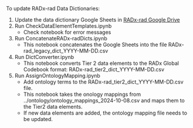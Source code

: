 To update RADx-rad Data Dictionaries:

1. Update the data dictionary Google Sheets in [RADx-rad Google Drive](https://drive.google.com/drive/folders/1XVCfnA8fSwrlozXOxiEq1LA0qM8QzU4e?usp=sharing)
2. Run CheckDataElementTemplates.ipynb
   * Check notebook for error messages
3. Run ConcatenateRADx-radDicts.ipynb
   * This notebook concatenates the Google Sheets into the file RADx-rad_legacy_dict_YYYY-MM-DD.csv
4. Run DictConverter.ipynb
   * This notebook converts Tier 2 data elements to the RADx Global Codebook format: RADx-rad_tier2_dict_YYYY-MM-DD.csv
5. Run AssignOntologyMapping.ipynb
   * Add ontology terms to the  RADx-rad_tier2_dict_YYYY-MM-DD.csv file.
   * This notebook takes the onology mappings from ../ontology/ontology_mappings_2024-10-08.csv and maps them to the Tier2 data elements.
   * If new data elements are added, the ontology mapping file needs to be updated.